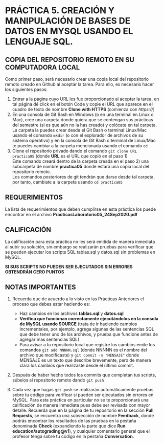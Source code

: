 # PRÁCTICA 5. CREACIÓN Y MANIPULACIÓN DE BASES DE DATOS EN MYSQL USANDO EL LENGUAJE SQL.

## COPIA DEL REPOSITORIO REMOTO EN SU COMPUTADORA LOCAL
Como primer paso, será necesario crear una copia local del repositorio remoto creado en Github al aceptar la tarea. Para ello, es necesario hacer los siguientes pasos:
1)	Entrar a la página cuyo URL les fue proporcionado al aceptar la tarea, en tal página dé click en el botón Code y copie el URL que aparece en el cuadro de texto de nombre **Clone with HTTPS** (comienza con *https://*)
2)	En una consola de Git Bash en Windows (o en una terminal en Linux o Mac), cree una carpeta donde quiera que se contengan sus prácticas del semestre (si es que aún no la has creado) y colócate en tal carpeta. La carpeta la puedes crear desde el Git Bash o terminal Linux/Mac usando el comando `mkdir` (o con el explorador de archivos de su sistema operativo) y en la consola de Git Bash o terminal de Linux/Mac te puedes cambiar a la carpeta mencionada usando el comando `cd`
3)	Clone el repositorio privado dando el comando `git clone URL practica05`
 (donde **URL** es el URL que copió en el paso 1)\
 Este comando creará dentro de la carpeta creada en el paso 2) una subcarpeta de nombre **practica05** donde estará una copia local del repositorio remoto.\
 Los comandos posteriores de git tendrán que darse desde tal carpeta, por tanto, cámbiate a la carpeta usando `cd practica05`


## REQUERIMIENTOS

La lista de requerimientos que deben cumplirse en esta práctica los puede encontrar en el archivo **PracticasLaboratorio05_24Sep2020.pdf**


## CALIFICACIÓN
La calificación para esta práctica no les será emitida de manera inmediata al subir su solución, sin embargo se realizarán pruebas para verificar que se pueden ejecutar los scripts SQL tablas.sql y datos.sql sin problemas en MySQL.

**SI SUS SCRIPTS NO PUEDEN SER EJECUTADOS SIN ERRORES OBTENDRÁN CERO PUNTOS**


## NOTAS IMPORTANTES


1. Recuerda que de acuerdo a lo visto en las Prácticas Anteriores el proceso que debes estar haciendo es:
   - Haz cambios  en los archivos **tablas.sql** y **datos.sql**
   - **Verifica que funcionan correctamente ejecutándolos en la consola de MySQL usando SOURCE** (trata de ir haciendo cambios incrementales, por ejemplo, agrega algunas de las sentencias SQL que debe tener uno de los archivos, y prueba que funcione antes de agregar mas sentencias SQL)
   - Para avisar a tu repositorio local que registre los cambios emite los comandos `git add NNNNN.sql` (donde NNNNN es el nombre del archivo que modificaste) y `git commit -m "MENSAJE"` donde MENSAJE es un texto que describe brevemente, pero de manera clara los cambios que realizaste desde el último commit.

2. Después de haber hecho todos los commits que completan tus scripts, súbelos al repositorio remoto dando `git push`

3. Cada vez que hagas `git push` se realizarán automáticamente pruebas sobre tu código para verificar si pueden ser ejecutados sin errores en MySQL. Para esta práctica en particular no se te proporcionará una calificación de manera inmediata pues debe ser revisada con mayor detalle. Recuerda que en la página de tu repositorio en la sección **Pull Requests**, se encuentra una subsección de nombre **Feedback**, donde podrás encontrar los resultados de las pruebas en la pestaña denominada **Check** (expandiendo la parte que dice **Run education/autograding@v1**), y cualquier comentario general que el profesor tenga sobre tu código en la pestaña **Conversation**. 

